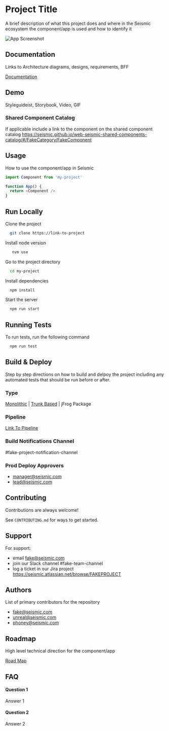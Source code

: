 
# Project Title

A brief description of what this project does and where in the Seismic ecosystem the component/app is used and how to identify it

![App Screenshot](https://via.placeholder.com/468x300?text=App+Screenshot+Here)


## Documentation

Links to Architecture diagrams, designs, requirements, BFF

[Documentation](https://linktodocumentation)


## Demo

Styleguideist, Storybook, Video, GIF

### Shared Component Catalog
If applicable include a link to the component on the shared component catalog
https://seismic.github.io/web-seismic-shared-components-catalog/#/FakeCategory/FakeComponent


## Usage

How to use the component/app in Seismic

```javascript
import Component from 'my-project'

function App() {
  return <Component />
}
```


## Run Locally

Clone the project

```bash
  git clone https://link-to-project
```

Install node version

```bash
   nvm use
```

Go to the project directory

```bash
  cd my-project
```

Install dependencies

```bash
  npm install
```

Start the server

```bash
  npm run start
```


## Running Tests

To run tests, run the following command

```bash
  npm run test
```


## Build & Deploy

Step by step directions on how to build and delpoy the project including any automated tests that should be run before or after.

### Type
[Monolithic](https://seismic.atlassian.net/wiki/spaces/FEC/pages/2984315543/Front-end+Monolithic+NewCICD+Pipeline) | [Trunk Based](https://seismic.atlassian.net/wiki/spaces/FEC/pages/3282701954/Front-end+Trunk+Based+Pipeline) | jFrog Package

### Pipeline
[Link To Pipeline](https://linktopipeline)

### Build Notifications Channel
#fake-project-notification-channel

### Prod Deploy Approvers
- manager@seismic.com
- lead@seismic.com



## Contributing

Contributions are always welcome!

See `CONTRIBUTING.md` for ways to get started.


## Support

For support: 
- email fake@seismic.com
- join our Slack channel #fake-team-channel
- log a ticket in our Jira project https://seismic.atlassian.net/browse/FAKEPROJECT


## Authors

List of primary contributors for the repository

- fake@seismic.com
- unreal@seismic.com
- phoney@seismic.com


## Roadmap

High level technical direction for the component/app

[Road Map](https://linktoropadmap)


## FAQ

#### Question 1

Answer 1

#### Question 2

Answer 2
